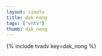```yaml
--- 
layout: sieutv
title: dak_nong
tags: ["vntv"]
thumb: dak_nong
---
```

{% include tvadv key=dak_nong %}
